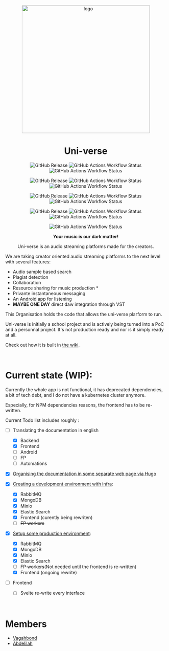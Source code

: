 <div align=center>

<img src="https://avatars.githubusercontent.com/u/100030939?s=400&u=808a96ffa048f92350d284580d4f79c98e7af505&v=4" width="400" height="400" alt="logo">

# Uni-verse

![GitHub Release](https://img.shields.io/github/v/release/uni-verse-fm/uni-verse-api?sort=semver&display_name=release&style=for-the-badge&label=API%3ARELEASE&cacheSeconds=3600)
![GitHub Actions Workflow Status](https://img.shields.io/github/actions/workflow/status/uni-verse-fm/uni-verse-api/ci.yml?style=for-the-badge&label=Api%3AChecks&logo=eslint)
![GitHub Actions Workflow Status](https://img.shields.io/github/actions/workflow/status/uni-verse-fm/uni-verse-api/build.yml?style=for-the-badge&label=Api%3ABuild&logo=nestjs)

![GitHub Release](https://img.shields.io/github/v/release/uni-verse-fm/uni-verse-frontend?sort=semver&display_name=release&style=for-the-badge&label=FRONTEND%3ARELEASE&cacheSeconds=3600)
![GitHub Actions Workflow Status](https://img.shields.io/github/actions/workflow/status/uni-verse-fm/uni-verse-frontend/ci.yml?style=for-the-badge&label=Frontend%3AChecks&logo=eslint)
![GitHub Actions Workflow Status](https://img.shields.io/github/actions/workflow/status/uni-verse-fm/uni-verse-frontend/build.yml?style=for-the-badge&label=Frontend%3ABuild&logo=svelte)

![GitHub Release](https://img.shields.io/github/v/release/uni-verse-fm/uni-verse-app?sort=semver&display_name=release&style=for-the-badge&label=APP%3ARELEASE&cacheSeconds=3600)
![GitHub Actions Workflow Status](https://img.shields.io/github/actions/workflow/status/uni-verse-fm/uni-verse-app/ci.yml?style=for-the-badge&label=App%3AChecks&logo=eslint)
![GitHub Actions Workflow Status](https://img.shields.io/github/actions/workflow/status/uni-verse-fm/uni-verse-app/build.yml?style=for-the-badge&label=App%3ABuild&logo=react)

![GitHub Release](https://img.shields.io/github/v/release/uni-verse-fm/uni-verse-worker?sort=semver&display_name=release&style=for-the-badge&label=WORKER%3ARELEASE&cacheSeconds=3600)
![GitHub Actions Workflow Status](https://img.shields.io/github/actions/workflow/status/uni-verse-fm/uni-verse-worker/ci.yml?style=for-the-badge&label=WORKER%3AChecks&logo=eslint)
![GitHub Actions Workflow Status](https://img.shields.io/github/actions/workflow/status/uni-verse-fm/uni-verse-worker/build.yml?style=for-the-badge&label=WORKER%3ABuild&logo=nodedotjs)

![GitHub Actions Workflow Status](https://img.shields.io/github/actions/workflow/status/uni-verse-fm/uni-verse-fm.github.io/hugo.yaml?style=for-the-badge&label=Wiki%3Abuild&logo=hugo)

**Your music is our dark matter!**

Uni-verse is an audio streaming platforms made for the creators.

</div>

We are taking creator oriented audio streaming platforms to the next level with several features:

- Audio sample based search
- Plagiat detection
- Collaboration
- Resource sharing for music production \*
- Privante instantaneous messaging
- An Android app for listening
- **MAYBE ONE DAY** direct daw integration through VST

This Organisation holds the code that allows the uni-verse plarform to run.

Uni-verse is initially a school project and is actively being turned into a PoC and a personnal project.
It's not production ready and nor is it simply ready at all.

Check out how it is built in [the wiki](https://uni-verse-fm.github.io).


<br/>

# Current state (WIP):

Currently the whole app is not functional, it has deprecated dependencies, a bit of tech debt, and I do not have a kubernetes cluster anymore.

Especially, for NPM dependencies reasons, the frontend has to be re-written.

Current Todo list includes roughly :

- [ ] Translating the documentation in english

  - [x] Backend
  - [x] Frontend
  - [ ] Android
  - [ ] FP
  - [ ] Automations

- [x] [Organising the documentation in some separate web page via Hugo](https://uni-verse-fm.github.io)

- [x] [Creating a development environment with infra](https://github.com/uni-verse-fm/uni-verse-dev):

  - [x] RabbitMQ
  - [x] MongoDB
  - [x] Minio
  - [x] Elastic Search
  - [x] Frontend (curently being rewriten)
  - [ ] ~~FP workers~~

- [x] [Setup some production environment](https://uni-verse.vagahbond.com):

  - [x] RabbitMQ
  - [x] MongoDB
  - [x] Minio
  - [x] Elastic Search
  - [ ] ~~FP workers~~(Not needed until the frontend is re-written)
  - [x] Frontend (ongoing rewrite)

- [ ] Frontend
  - [ ] Svelte re-write every interface

<br/>

# Members

- [Vagahbond](https://github.com/vagahbond)
- [Abdelilah](https://github.com/abdelillah-tech)
